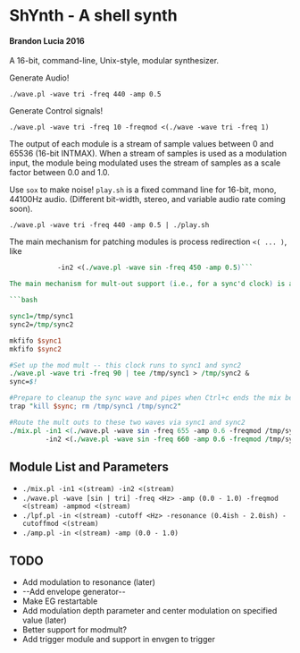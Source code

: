 ShYnth - A shell synth 
======================
#### Brandon Lucia 2016

A 16-bit, command-line, Unix-style, modular synthesizer.

Generate Audio!

`./wave.pl -wave tri -freq 440 -amp 0.5`

Generate Control signals!

`./wave.pl -wave tri -freq 10 -freqmod <(./wave -wave tri -freq 1)`

The output of each module is a stream of sample values between 0 and 65536 (16-bit INTMAX).
When a stream of samples is used as a modulation input, the module being modulated
uses the stream of samples as a scale factor between 0.0 and 1.0.

Use `sox` to make noise!  `play.sh` is a fixed command line for 16-bit, mono,
44100Hz audio. (Different bit-width, stereo, and variable audio rate coming soon).

`./wave.pl -wave tri -freq 440 -amp 0.5 | ./play.sh`


The main mechanism for patching modules is process redirection `<( ... )`, like

```./mix.pl -in1 <(./wave.pl -wave sin -freq 440 -amp 0.5) 
            -in2 <(./wave.pl -wave sin -freq 450 -amp 0.5)```

The main mechanism for mult-out support (i.e., for a sync'd clock) is a named pipe.

```bash

sync1=/tmp/sync1
sync2=/tmp/sync2

mkfifo $sync1
mkfifo $sync2

#Set up the mod mult -- this clock runs to sync1 and sync2
./wave.pl -wave tri -freq 90 | tee /tmp/sync1 > /tmp/sync2 &
sync=$!

#Prepare to cleanup the sync wave and pipes when Ctrl+c ends the mix below
trap "kill $sync; rm /tmp/sync1 /tmp/sync2"

#Route the mult outs to these two waves via sync1 and sync2
./mix.pl -in1 <(./wave.pl -wave sin -freq 655 -amp 0.6 -freqmod /tmp/sync1) 
         -in2 <(./wave.pl -wave sin -freq 660 -amp 0.6 -freqmod /tmp/sync2) | play.sh

```

Module List and Parameters
--------------------------
* `./mix.pl -in1 <(stream) -in2 <(stream)`
* `./wave.pl -wave [sin | tri] -freq <Hz> -amp (0.0 - 1.0) -freqmod <(stream) -ampmod <(stream)`
* `./lpf.pl -in <(stream) -cutoff <Hz> -resonance (0.4ish - 2.0ish) -cutoffmod <(stream)`
* `./amp.pl -in <(stream) -amp (0.0 - 1.0)`

TODO
----
* Add modulation to resonance (later)
* --Add envelope generator-- 
* Make EG restartable
* Add modulation depth parameter and center modulation on specified value (later)
* Better support for modmult?
* Add trigger module and support in envgen to trigger
